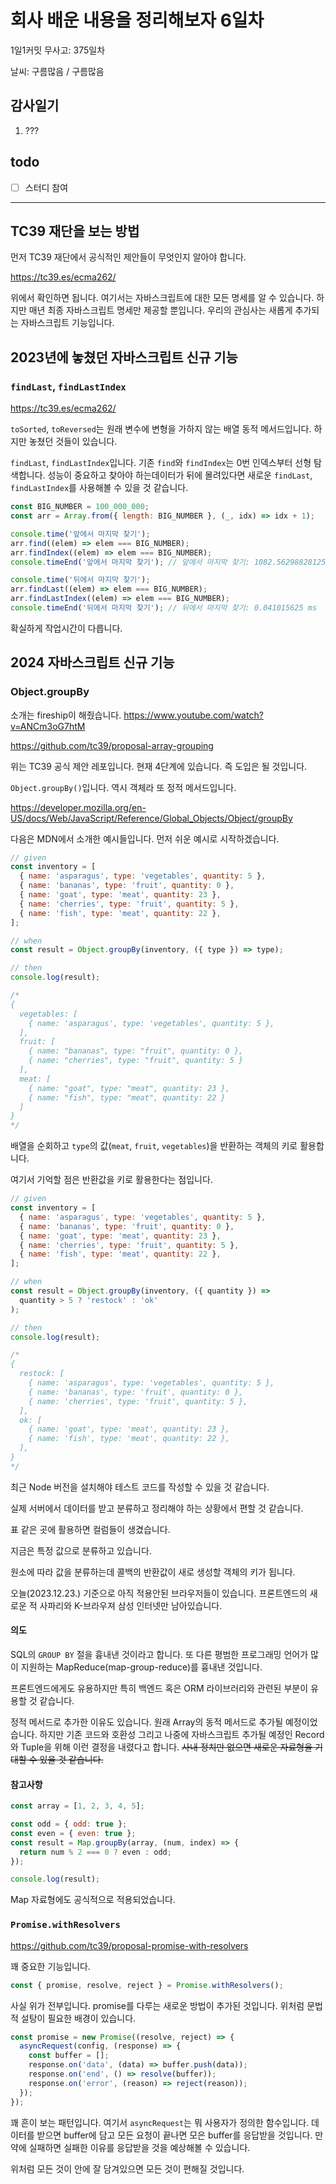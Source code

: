 # 회사 배운 내용을 정리해보자 6일차

1일1커밋 무사고: 375일차

날씨: 구름많음 / 구름많음

## 감사일기

1. ???

## todo

- [ ] 스터디 참여

---

## TC39 재단을 보는 방법

먼저 TC39 재단에서 공식적인 제안들이 무엇인지 알아야 합니다.

https://tc39.es/ecma262/

위에서 확인하면 됩니다. 여기서는 자바스크립트에 대한 모든 명세를 알 수 있습니다. 하지만 매년 최종 자바스크립트 명세만 제공할 뿐입니다. 우리의 관심사는 새롭게 추가되는 자바스크립트 기능입니다.

## 2023년에 놓쳤던 자바스크립트 신규 기능

### `findLast`, `findLastIndex`

https://tc39.es/ecma262/

`toSorted`, `toReversed`는 원래 변수에 변형을 가하지 않는 배열 동적 메서드입니다. 하지만 놓쳤던 것들이 있습니다.

`findLast`, `findLastIndex`입니다. 기존 `find`와 `findIndex`는 0번 인덱스부터 선형 탐색합니다. 성능이 중요하고 찾아야 하는데이터가 뒤에 몰려있다면 새로운 `findLast`, `findLastIndex`를 사용해볼 수 있을 것 같습니다.

```js
const BIG_NUMBER = 100_000_000;
const arr = Array.from({ length: BIG_NUMBER }, (_, idx) => idx + 1);

console.time('앞에서 마지막 찾기');
arr.find((elem) => elem === BIG_NUMBER);
arr.findIndex((elem) => elem === BIG_NUMBER);
console.timeEnd('앞에서 마지막 찾기'); // 앞에서 마지막 찾기: 1082.56298828125 ms

console.time('뒤에서 마지막 찾기');
arr.findLast((elem) => elem === BIG_NUMBER);
arr.findLastIndex((elem) => elem === BIG_NUMBER);
console.timeEnd('뒤에서 마지막 찾기'); // 뒤에서 마지막 찾기: 0.041015625 ms
```

확실하게 작업시간이 다릅니다.

<!-- ### `#!`

파일 최상단에 작성하는 주석이라고 합니다. HTML로 치면 `<!doctype html>`과 비슷한 역할을 할 것으로 보입니다.

자바스크립트를 활용해서 CLI 개발자들에게 유용하게 만들고자 했다고 합니다.

-->

## 2024 자바스크립트 신규 기능

### Object.groupBy

소개는 fireship이 해줬습니다. https://www.youtube.com/watch?v=ANCm3oG7htM

https://github.com/tc39/proposal-array-grouping

위는 TC39 공식 제안 레포입니다. 현재 4단계에 있습니다. 즉 도입은 될 것입니다.

`Object.groupBy()`입니다. 역시 객체라 또 정적 메서드입니다.

https://developer.mozilla.org/en-US/docs/Web/JavaScript/Reference/Global_Objects/Object/groupBy

다음은 MDN에서 소개한 예시들입니다. 먼저 쉬운 예시로 시작하겠습니다.

```js
// given
const inventory = [
  { name: 'asparagus', type: 'vegetables', quantity: 5 },
  { name: 'bananas', type: 'fruit', quantity: 0 },
  { name: 'goat', type: 'meat', quantity: 23 },
  { name: 'cherries', type: 'fruit', quantity: 5 },
  { name: 'fish', type: 'meat', quantity: 22 },
];

// when
const result = Object.groupBy(inventory, ({ type }) => type);

// then
console.log(result);

/*
{
  vegetables: [
    { name: 'asparagus', type: 'vegetables', quantity: 5 },
  ],
  fruit: [
    { name: "bananas", type: "fruit", quantity: 0 },
    { name: "cherries", type: "fruit", quantity: 5 }
  ],
  meat: [
    { name: "goat", type: "meat", quantity: 23 },
    { name: "fish", type: "meat", quantity: 22 }
  ]
}
*/
```

배열을 순회하고 `type`의 값(`meat`, `fruit`, `vegetables`)을 반환하는 객체의 키로 활용합니다.

여기서 기억할 점은 반환값을 키로 활용한다는 점입니다.

```js
// given
const inventory = [
  { name: 'asparagus', type: 'vegetables', quantity: 5 },
  { name: 'bananas', type: 'fruit', quantity: 0 },
  { name: 'goat', type: 'meat', quantity: 23 },
  { name: 'cherries', type: 'fruit', quantity: 5 },
  { name: 'fish', type: 'meat', quantity: 22 },
];

// when
const result = Object.groupBy(inventory, ({ quantity }) =>
  quantity > 5 ? 'restock' : 'ok'
);

// then
console.log(result);

/*
{
  restock: [
    { name: 'asparagus', type: 'vegetables', quantity: 5 },
    { name: 'bananas', type: 'fruit', quantity: 0 },
    { name: 'cherries', type: 'fruit', quantity: 5 },
  ],
  ok: [
    { name: 'goat', type: 'meat', quantity: 23 },
    { name: 'fish', type: 'meat', quantity: 22 },
  ],
}
*/
```

최근 Node 버전을 설치해야 테스트 코드를 작성할 수 있을 것 같습니다.

실제 서버에서 데이터를 받고 분류하고 정리해야 하는 상황에서 편할 것 같습니다.

표 같은 곳에 활용하면 컬럼들이 생겼습니다.

지금은 특정 값으로 분류하고 있습니다.

원소에 따라 값을 분류하는데 콜백의 반환값이 새로 생성할 객체의 키가 됩니다.

오늘(2023.12.23.) 기준으로 아직 적용안된 브라우저들이 있습니다. 프론트엔드의 새로운 적 사파리와 K-브라우져 삼성 인터넷만 남아있습니다.

#### 의도

SQL의 `GROUP BY` 절을 흉내낸 것이라고 합니다. 또 다른 평범한 프로그래밍 언어가 많이 지원하는 MapReduce(map-group-reduce)를 흉내낸 것입니다.

프론트엔드에게도 유용하지만 특히 백엔드 혹은 ORM 라이브러리와 관련된 부분이 유용할 것 같습니다.

정적 메서드로 추가한 이유도 있습니다. 원래 Array의 동적 메서드로 추가될 예정이었습니다. 하지만 기존 코드와 호환성 그리고 나중에 자바스크립트 추가될 예정인 Record와 Tuple을 위해 이런 결정을 내렸다고 합니다. ~~사내 정치만 없으면 새로운 자료형을 기대할 수 있을 것 같습니다.~~

#### 참고사항

```js
const array = [1, 2, 3, 4, 5];

const odd = { odd: true };
const even = { even: true };
const result = Map.groupBy(array, (num, index) => {
  return num % 2 === 0 ? even : odd;
});

console.log(result);
```

Map 자료형에도 공식적으로 적용되었습니다.

### `Promise.withResolvers`

https://github.com/tc39/proposal-promise-with-resolvers

꽤 중요한 기능입니다.

```js
const { promise, resolve, reject } = Promise.withResolvers();
```

사실 위가 전부입니다. promise를 다루는 새로운 방법이 추가된 것입니다. 위처럼 문법적 설탕이 필요한 배경이 있습니다.

```js
const promise = new Promise((resolve, reject) => {
  asyncRequest(config, (response) => {
    const buffer = [];
    response.on('data', (data) => buffer.push(data));
    response.on('end', () => resolve(buffer));
    response.on('error', (reason) => reject(reason));
  });
});
```

꽤 흔이 보는 패턴입니다. 여기서 `asyncRequest`는 뭐 사용자가 정의한 함수입니다. 데이터를 받으면 buffer에 담고 모든 요청이 끝나면 모은 buffer를 응답받을 것입니다. 만약에 실패하면 실패한 이유를 응답받을 것을 예상해볼 수 있습니다.

위처럼 모든 것이 안에 잘 담겨있으면 모든 것이 편해질 것입니다.

